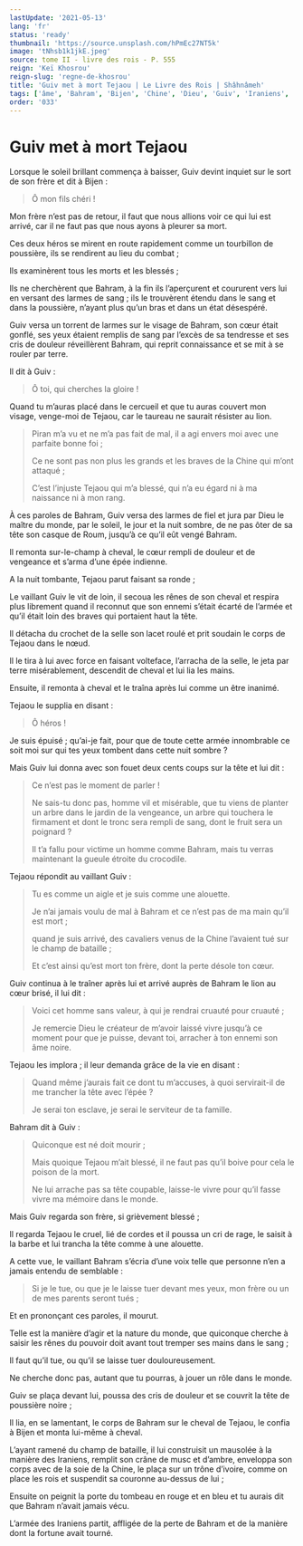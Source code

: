 ```yaml
---
lastUpdate: '2021-05-13'
lang: 'fr'
status: 'ready'
thumbnail: 'https://source.unsplash.com/hPmEc27NT5k'
image: 'tNhsb1k1jkE.jpeg'
source: tome II - livre des rois - P. 555
reign: 'Keï Khosrou'
reign-slug: 'regne-de-khosrou'
title: 'Guiv met à mort Tejaou | Le Livre des Rois | Shâhnâmeh'
tags: ['âme', 'Bahram', 'Bijen', 'Chine', 'Dieu', 'Guiv', 'Iraniens', 'Piran', 'Roum', 'Tejaou']
order: '033'
---
```


# Guiv met à mort Tejaou

Lorsque le soleil brillant commença à baisser, Guiv devint inquiet sur le sort de son frère et dit à Bijen :

> Ô mon fils chéri !

Mon frère n’est pas de retour, il faut que nous allions voir ce qui lui est arrivé, car il ne faut pas que nous ayons à pleurer sa mort.

Ces deux héros se mirent en route rapidement comme un tourbillon de poussière, ils se rendirent au lieu du combat ;

Ils examinèrent tous les morts et les blessés ;

Ils ne cherchèrent que Bahram, à la fin ils l’aperçurent et coururent vers lui en versant des larmes de sang ; ils le trouvèrent étendu dans le sang et dans la poussière, n’ayant plus qu’un bras et dans un état désespéré.

Guiv versa un torrent de larmes sur le visage de Bahram, son cœur était gonflé, ses yeux étaient remplis de sang par l’excès de sa tendresse et ses cris de douleur réveillèrent Bahram, qui reprit connaissance et se mit à se rouler par terre.

Il dit à Guiv :

> Ô toi, qui cherches la gloire !

Quand tu m’auras placé dans le cercueil et que tu auras couvert mon visage, venge-moi de Tejaou, car le taureau ne saurait résister au lion.
>
> Piran m’a vu et ne m’a pas fait de mal, il a agi envers moi avec une parfaite bonne foi ;
>
> Ce ne sont pas non plus les grands et les braves de la Chine qui m’ont attaqué ;
>
> C’est l’injuste Tejaou qui m’a blessé, qui n’a eu égard ni à ma naissance ni à mon rang.

À ces paroles de Bahram, Guiv versa des larmes de fiel et jura par Dieu le maître du monde, par le soleil, le jour et la nuit sombre, de ne pas ôter de sa tête son casque de Roum, jusqu’à ce qu’il eût vengé Bahram.

Il remonta sur-le-champ à cheval, le cœur rempli de douleur et de vengeance et s’arma d’une épée indienne.

A la nuit tombante, Tejaou parut faisant sa ronde ;

Le vaillant Guiv le vit de loin, il secoua les rênes de son cheval et respira plus librement quand il reconnut que son ennemi s’était écarté de l’armée et qu’il était loin des braves qui portaient haut la tête.

Il détacha du crochet de la selle son lacet roulé et prit soudain le corps de Tejaou dans le nœud.

Il le tira à lui avec force en faisant volteface, l’arracha de la selle, le jeta par terre misérablement, descendit de cheval et lui lia les mains.

Ensuite, il remonta à cheval et le traîna après lui comme un être inanimé.

Tejaou le supplia en disant :

> Ô héros !

Je suis épuisé ; qu’ai-je fait, pour que de toute cette armée innombrable ce soit moi sur qui tes yeux tombent dans cette nuit sombre ?

Mais Guiv lui donna avec son fouet deux cents coups sur la tête et lui dit :

> Ce n’est pas le moment de parler !
>
> Ne sais-tu donc pas, homme vil et misérable, que tu viens de planter un arbre dans le jardin de la vengeance, un arbre qui touchera le firmament et dont le tronc sera rempli de sang, dont le fruit sera un poignard ?
>
> Il t’a fallu pour victime un homme comme Bahram, mais tu verras maintenant la gueule étroite du crocodile.

Tejaou répondit au vaillant Guiv :

> Tu es comme un aigle et je suis comme une alouette.
>
> Je n’ai jamais voulu de mal à Bahram et ce n’est pas de ma main qu’il est mort ;
>
> quand je suis arrivé, des cavaliers venus de la Chine l’avaient tué sur le champ de bataille ;
>
> Et c’est ainsi qu’est mort ton frère, dont la perte désole ton cœur.

Guiv continua à le traîner après lui et arrivé auprès de Bahram le lion au cœur brisé, il lui dit :

> Voici cet homme sans valeur, à qui je rendrai cruauté pour cruauté ;
>
> Je remercie Dieu le créateur de m’avoir laissé vivre jusqu’à ce moment pour que je puisse, devant toi, arracher à ton ennemi son âme noire.

Tejaou les implora ; il leur demanda grâce de la vie en disant :

> Quand même j’aurais fait ce dont tu m’accuses, à quoi servirait-il de me trancher la tête avec l’épée ?
>
> Je serai ton esclave, je serai le serviteur de ta famille.

Bahram dit à Guiv :

> Quiconque est né doit mourir ;
>
> Mais quoique Tejaou m’ait blessé, il ne faut pas qu’il boive pour cela le poison de la mort.
>
> Ne lui arrache pas sa tête coupable, laisse-le vivre pour qu’il fasse vivre ma mémoire dans le monde.

Mais Guiv regarda son frère, si grièvement blessé ;

Il regarda Tejaou le cruel, lié de cordes et il poussa un cri de rage, le saisit à la barbe et lui trancha la tête comme à une alouette.

A cette vue, le vaillant Bahram s’écria d’une voix telle que personne n’en a jamais entendu de semblable :

> Si je le tue, ou que je le laisse tuer devant mes yeux, mon frère ou un de mes parents seront tués ;

Et en prononçant ces paroles, il mourut.

Telle est la manière d’agir et la nature du monde, que quiconque cherche à saisir les rênes du pouvoir doit avant tout tremper ses mains dans le sang ;

Il faut qu’il tue, ou qu’il se laisse tuer douloureusement.

Ne cherche donc pas, autant que tu pourras, à jouer un rôle dans le monde.

Guiv se plaça devant lui, poussa des cris de douleur et se couvrit la tête de poussière noire ;

Il lia, en se lamentant, le corps de Bahram sur le cheval de Tejaou, le confia à Bijen et monta lui-même à cheval.

L’ayant ramené du champ de bataille, il lui construisit un mausolée à la manière des Iraniens, remplit son crâne de musc et d’ambre, enveloppa son corps avec de la soie de la Chine, le plaça sur un trône d’ivoire, comme on place les rois et suspendit sa couronne au-dessus de lui ;

Ensuite on peignit la porte du tombeau en rouge et en bleu et tu aurais dit que Bahram n’avait jamais vécu.

L’armée des Iraniens partit, affligée de la perte de Bahram et de la manière dont la fortune avait tourné.
